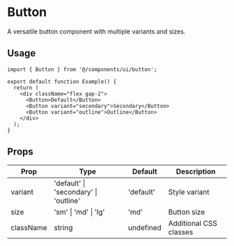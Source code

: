 # Button

A versatile button component with multiple variants and sizes.

## Usage

```tsx
import { Button } from '@/components/ui/button';

export default function Example() {
  return (
    <div className="flex gap-2">
      <Button>Default</Button>
      <Button variant="secondary">Secondary</Button>
      <Button variant="outline">Outline</Button>
    </div>
  );
}
```

## Props

| Prop      | Type                                    | Default     | Description             |
|-----------|----------------------------------------|-------------|-------------------------|
| variant   | 'default' \| 'secondary' \| 'outline'   | 'default'   | Style variant          |
| size      | 'sm' \| 'md' \| 'lg'                   | 'md'        | Button size            |
| className | string                                  | undefined   | Additional CSS classes  |
